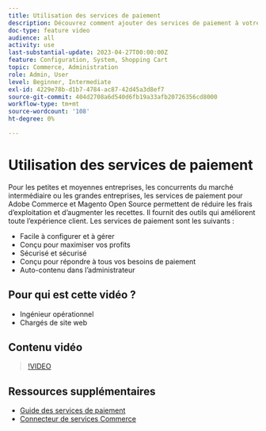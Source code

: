 ```yaml
---
title: Utilisation des services de paiement
description: Découvrez comment ajouter des services de paiement à votre boutique et réduire les frais généraux d’exploitation, augmenter les recettes et améliorer l’expérience complète des acheteurs.
doc-type: feature video
audience: all
activity: use
last-substantial-update: 2023-04-27T00:00:00Z
feature: Configuration, System, Shopping Cart
topic: Commerce, Administration
role: Admin, User
level: Beginner, Intermediate
exl-id: 4229e78b-d1b7-4784-ac87-42d45a3d8ef7
source-git-commit: 404d2708a6d540d6fb19a33afb20726356cd8000
workflow-type: tm+mt
source-wordcount: '108'
ht-degree: 0%

---
```


# Utilisation des services de paiement

Pour les petites et moyennes entreprises, les concurrents du marché intermédiaire ou les grandes entreprises, les services de paiement pour Adobe Commerce et Magento Open Source permettent de réduire les frais d’exploitation et d’augmenter les recettes. Il fournit des outils qui améliorent toute l’expérience client. Les services de paiement sont les suivants :

- Facile à configurer et à gérer
- Conçu pour maximiser vos profits
- Sécurisé et sécurisé
- Conçu pour répondre à tous vos besoins de paiement
- Auto-contenu dans l’administrateur

## Pour qui est cette vidéo ?

- Ingénieur opérationnel
- Chargés de site web

## Contenu vidéo

>[!VIDEO](https://video.tv.adobe.com/v/3410789?quality=12&learn=on&captions=fre_fr)

## Ressources supplémentaires

- [Guide des services de paiement](https://experienceleague.adobe.com/docs/commerce-merchant-services/payment-services/guide-overview.html?lang=fr)
- [Connecteur de services Commerce](https://experienceleague.adobe.com/docs/commerce-merchant-services/user-guides/integration-services/saas.html?lang=fr)
